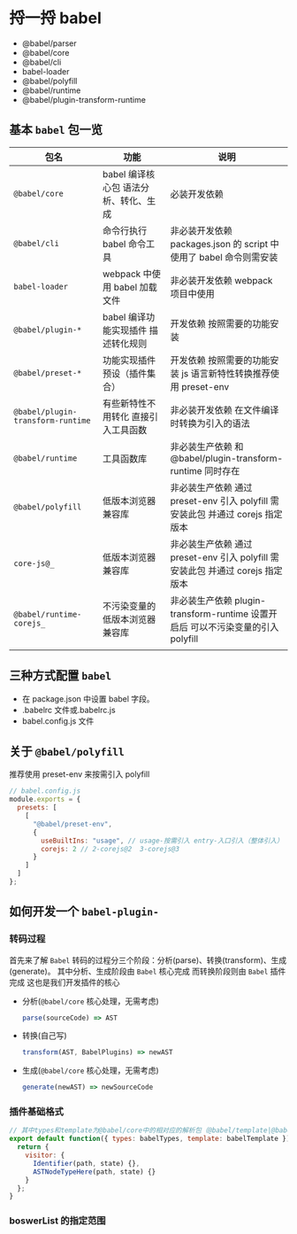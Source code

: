 # 捋一捋 babel

- @babel/parser
- @babel/core
- @babel/cli
- babel-loader
- @babel/polyfill
- @babel/runtime
- @babel/plugin-transform-runtime

## 基本 `babel` 包一览

| 包名                              | 功能                                  | 说明                                                                             |
| --------------------------------- | ------------------------------------- | -------------------------------------------------------------------------------- |
| `@babel/core`                     | babel 编译核心包 语法分析、转化、生成 | 必装开发依赖                                                                     |
| `@babel/cli`                      | 命令行执行 babel 命令工具             | 非必装开发依赖 packages.json 的 script 中使用了 babel 命令则需安装               |
| `babel-loader`                    | webpack 中使用 babel 加载文件         | 非必装开发依赖 webpack 项目中使用                                                |
| `@babel/plugin-*`                 | babel 编译功能实现插件 描述转化规则   | 开发依赖 按照需要的功能安装                                                      |
| `@babel/preset-*`                 | 功能实现插件预设（插件集合）          | 开发依赖 按照需要的功能安装 js 语言新特性转换推荐使用 preset-env                 |
| `@babel/plugin-transform-runtime` | 有些新特性不用转化 直接引入工具函数   | 非必装开发依赖 在文件编译时转换为引入的语法                                      |
| `@babel/runtime`                  | 工具函数库                            | 非必装生产依赖 和@babel/plugin-transform-runtime 同时存在                        |
| `@babel/polyfill`                 | 低版本浏览器兼容库                    | 非必装生产依赖 通过 preset-env 引入 polyfill 需安装此包 并通过 corejs 指定版本   |
| `core-js@_`                       | 低版本浏览器兼容库                    | 非必装生产依赖 通过 preset-env 引入 polyfill 需安装此包 并通过 corejs 指定版本   |
| `@babel/runtime-corejs_`          | 不污染变量的低版本浏览器兼容库        | 非必装生产依赖 plugin-transform-runtime 设置开启后 可以不污染变量的引入 polyfill |
|                                   |                                       |

## 三种方式配置 `babel`

- 在 package.json 中设置 babel 字段。
- .babelrc 文件或.babelrc.js
- babel.config.js 文件

## 关于 `@babel/polyfill`

推荐使用 preset-env 来按需引入 polyfill

```js
// babel.config.js
module.exports = {
  presets: [
    [
      "@babel/preset-env",
      {
        useBuiltIns: "usage", // usage-按需引入 entry-入口引入（整体引入） false-不引入polyfill
        corejs: 2 // 2-corejs@2  3-corejs@3
      }
    ]
  ]
};
```

## 如何开发一个 `babel-plugin-`

### 转码过程

首先来了解 `Babel` 转码的过程分三个阶段：分析(parse)、转换(transform)、生成(generate)。 其中分析、生成阶段由 `Babel` 核心完成 而转换阶段则由 `Babel` 插件完成 这也是我们开发插件的核心

- 分析(`@babel/core` 核心处理，无需考虑)

  ```js
  parse(sourceCode) => AST
  ```

- 转换(自己写)

  ```js
  transform(AST, BabelPlugins) => newAST
  ```

- 生成(`@babel/core` 核心处理，无需考虑)

  ```js
  generate(newAST) => newSourceCode
  ```

### 插件基础格式

```js
// 其中types和template为@babel/core中的相对应的解析包（@babel/template|@babel/types）也可以单独引入进行使用
export default function({ types: babelTypes, template: babelTemplate }) {
  return {
    visitor: {
      Identifier(path, state) {},
      ASTNodeTypeHere(path, state) {}
    }
  };
}
```

### boswerList 的指定范围

